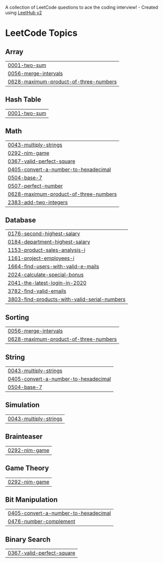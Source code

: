 A collection of LeetCode questions to ace the coding interview! - Created using [LeetHub v2](https://github.com/arunbhardwaj/LeetHub-2.0)
<!---LeetCode Topics Start-->
# LeetCode Topics
## Array
|  |
| ------- |
| [0001-two-sum](https://github.com/Jothi-Sri-K/Leetcode/tree/master/0001-two-sum) |
| [0056-merge-intervals](https://github.com/Jothi-Sri-K/Leetcode/tree/master/0056-merge-intervals) |
| [0628-maximum-product-of-three-numbers](https://github.com/Jothi-Sri-K/Leetcode/tree/master/0628-maximum-product-of-three-numbers) |
## Hash Table
|  |
| ------- |
| [0001-two-sum](https://github.com/Jothi-Sri-K/Leetcode/tree/master/0001-two-sum) |
## Math
|  |
| ------- |
| [0043-multiply-strings](https://github.com/Jothi-Sri-K/Leetcode/tree/master/0043-multiply-strings) |
| [0292-nim-game](https://github.com/Jothi-Sri-K/Leetcode/tree/master/0292-nim-game) |
| [0367-valid-perfect-square](https://github.com/Jothi-Sri-K/Leetcode/tree/master/0367-valid-perfect-square) |
| [0405-convert-a-number-to-hexadecimal](https://github.com/Jothi-Sri-K/Leetcode/tree/master/0405-convert-a-number-to-hexadecimal) |
| [0504-base-7](https://github.com/Jothi-Sri-K/Leetcode/tree/master/0504-base-7) |
| [0507-perfect-number](https://github.com/Jothi-Sri-K/Leetcode/tree/master/0507-perfect-number) |
| [0628-maximum-product-of-three-numbers](https://github.com/Jothi-Sri-K/Leetcode/tree/master/0628-maximum-product-of-three-numbers) |
| [2383-add-two-integers](https://github.com/Jothi-Sri-K/Leetcode/tree/master/2383-add-two-integers) |
## Database
|  |
| ------- |
| [0176-second-highest-salary](https://github.com/Jothi-Sri-K/Leetcode/tree/master/0176-second-highest-salary) |
| [0184-department-highest-salary](https://github.com/Jothi-Sri-K/Leetcode/tree/master/0184-department-highest-salary) |
| [1153-product-sales-analysis-i](https://github.com/Jothi-Sri-K/Leetcode/tree/master/1153-product-sales-analysis-i) |
| [1161-project-employees-i](https://github.com/Jothi-Sri-K/Leetcode/tree/master/1161-project-employees-i) |
| [1664-find-users-with-valid-e-mails](https://github.com/Jothi-Sri-K/Leetcode/tree/master/1664-find-users-with-valid-e-mails) |
| [2024-calculate-special-bonus](https://github.com/Jothi-Sri-K/Leetcode/tree/master/2024-calculate-special-bonus) |
| [2041-the-latest-login-in-2020](https://github.com/Jothi-Sri-K/Leetcode/tree/master/2041-the-latest-login-in-2020) |
| [3782-find-valid-emails](https://github.com/Jothi-Sri-K/Leetcode/tree/master/3782-find-valid-emails) |
| [3803-find-products-with-valid-serial-numbers](https://github.com/Jothi-Sri-K/Leetcode/tree/master/3803-find-products-with-valid-serial-numbers) |
## Sorting
|  |
| ------- |
| [0056-merge-intervals](https://github.com/Jothi-Sri-K/Leetcode/tree/master/0056-merge-intervals) |
| [0628-maximum-product-of-three-numbers](https://github.com/Jothi-Sri-K/Leetcode/tree/master/0628-maximum-product-of-three-numbers) |
## String
|  |
| ------- |
| [0043-multiply-strings](https://github.com/Jothi-Sri-K/Leetcode/tree/master/0043-multiply-strings) |
| [0405-convert-a-number-to-hexadecimal](https://github.com/Jothi-Sri-K/Leetcode/tree/master/0405-convert-a-number-to-hexadecimal) |
| [0504-base-7](https://github.com/Jothi-Sri-K/Leetcode/tree/master/0504-base-7) |
## Simulation
|  |
| ------- |
| [0043-multiply-strings](https://github.com/Jothi-Sri-K/Leetcode/tree/master/0043-multiply-strings) |
## Brainteaser
|  |
| ------- |
| [0292-nim-game](https://github.com/Jothi-Sri-K/Leetcode/tree/master/0292-nim-game) |
## Game Theory
|  |
| ------- |
| [0292-nim-game](https://github.com/Jothi-Sri-K/Leetcode/tree/master/0292-nim-game) |
## Bit Manipulation
|  |
| ------- |
| [0405-convert-a-number-to-hexadecimal](https://github.com/Jothi-Sri-K/Leetcode/tree/master/0405-convert-a-number-to-hexadecimal) |
| [0476-number-complement](https://github.com/Jothi-Sri-K/Leetcode/tree/master/0476-number-complement) |
## Binary Search
|  |
| ------- |
| [0367-valid-perfect-square](https://github.com/Jothi-Sri-K/Leetcode/tree/master/0367-valid-perfect-square) |
<!---LeetCode Topics End-->